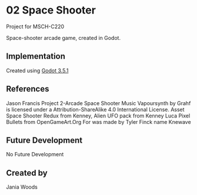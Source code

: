# 02 Space Shooter

Project for MSCH-C220

Space-shooter arcade game, created in Godot.

## Implementation

Created using [Godot 3.5.1](https://godotengine.org/download)

## References
Jason Francis Project 2-Arcade Space Shooter
Music Vapoursynth by Grahf is licensed under a Attribution-ShareAlike 4.0 International License.
Asset Space Shooter Redux from Kenney, Alien UFO pack from Kenney
Luca Pixel Bullets from OpenGameArt.Org
For was made by Tyler Finck name Knewave

## Future Development
No Future Development

## Created by
Jania Woods

